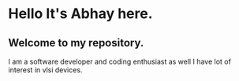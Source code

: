 # Hello It's Abhay here.
## Welcome to my repository.
I am a software developer and coding enthusiast as well I have lot of interest in vlsi devices.
